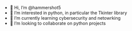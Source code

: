 - 👋 Hi, I’m @hammershot5
- 👀 I’m interested in python, in particular the Tkinter library
- 🌱 I’m currently learning cybersecurity and netowrking
- 💞️ I’m looking to collaborate on python projects
